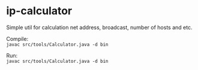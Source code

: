 # ip-calculator

Simple util for calculation net address, broadcast, number of hosts and etc.

Compile:  
```javac src/tools/Calculator.java -d bin```

Run:  
```javac src/tools/Calculator.java -d bin```
